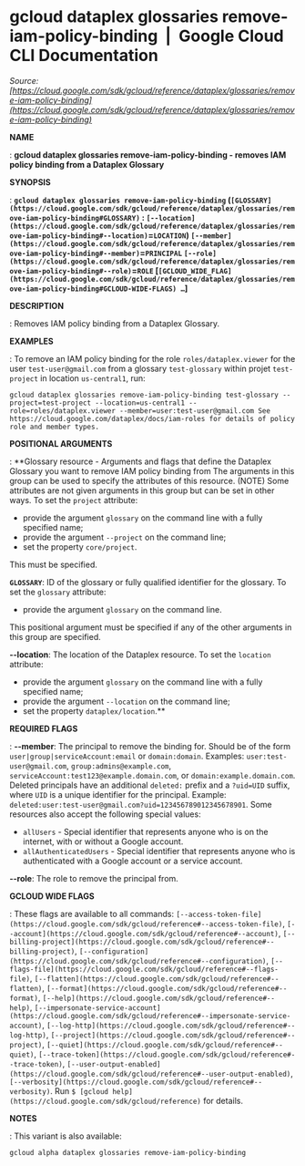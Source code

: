 # gcloud dataplex glossaries remove-iam-policy-binding  |  Google Cloud CLI Documentation

*Source: [https://cloud.google.com/sdk/gcloud/reference/dataplex/glossaries/remove-iam-policy-binding](https://cloud.google.com/sdk/gcloud/reference/dataplex/glossaries/remove-iam-policy-binding)*

**NAME**

: **gcloud dataplex glossaries remove-iam-policy-binding - removes IAM policy binding from a Dataplex Glossary**

**SYNOPSIS**

: **`gcloud dataplex glossaries remove-iam-policy-binding` (`[GLOSSARY](https://cloud.google.com/sdk/gcloud/reference/dataplex/glossaries/remove-iam-policy-binding#GLOSSARY)` : `[--location](https://cloud.google.com/sdk/gcloud/reference/dataplex/glossaries/remove-iam-policy-binding#--location)`=`LOCATION`) `[--member](https://cloud.google.com/sdk/gcloud/reference/dataplex/glossaries/remove-iam-policy-binding#--member)`=`PRINCIPAL` `[--role](https://cloud.google.com/sdk/gcloud/reference/dataplex/glossaries/remove-iam-policy-binding#--role)`=`ROLE` [`[GCLOUD_WIDE_FLAG](https://cloud.google.com/sdk/gcloud/reference/dataplex/glossaries/remove-iam-policy-binding#GCLOUD-WIDE-FLAGS) …`]**

**DESCRIPTION**

: Removes IAM policy binding from a Dataplex Glossary.

**EXAMPLES**

: To remove an IAM policy binding for the role `roles/dataplex.viewer`
for the user `test-user@gmail.com` from a glossary
`test-glossary` within projet `test-project` in location
`us-central1`, run:
```
gcloud dataplex glossaries remove-iam-policy-binding test-glossary --project=test-project --location=us-central1 --role=roles/dataplex.viewer --member=user:test-user@gmail.com See https://cloud.google.com/dataplex/docs/iam-roles for details of policy role and member types.
```

**POSITIONAL ARGUMENTS**

: **Glossary resource - Arguments and flags that define the Dataplex Glossary you
want to remove IAM policy binding from The arguments in this group can be used
to specify the attributes of this resource. (NOTE) Some attributes are not given
arguments in this group but can be set in other ways.
To set the `project` attribute:

- provide the argument `glossary` on the command line with a fully
specified name;
- provide the argument `--project` on the command line;
- set the property `core/project`.

This must be specified.

**`GLOSSARY`**:
ID of the glossary or fully qualified identifier for the glossary.
To set the `glossary` attribute:

- provide the argument `glossary` on the command line.

This positional argument must be specified if any of the other arguments in this
group are specified.

**--location**:
The location of the Dataplex resource.
To set the `location` attribute:

- provide the argument `glossary` on the command line with a fully
specified name;
- provide the argument `--location` on the command line;
- set the property `dataplex/location`.**

**REQUIRED FLAGS**

: **--member**:
The principal to remove the binding for. Should be of the form
`user|group|serviceAccount:email` or `domain:domain`.
Examples: `user:test-user@gmail.com`,
`group:admins@example.com`,
`serviceAccount:test123@example.domain.com`, or
`domain:example.domain.com`.
Deleted principals have an additional `deleted:` prefix and a
`?uid=UID` suffix, where ``UID`` is
a unique identifier for the principal. Example:
`deleted:user:test-user@gmail.com?uid=123456789012345678901`.
Some resources also accept the following special values:

- `allUsers` - Special identifier that represents anyone who is on the
internet, with or without a Google account.
- `allAuthenticatedUsers` - Special identifier that represents anyone
who is authenticated with a Google account or a service account.

**--role**:
The role to remove the principal from.

**GCLOUD WIDE FLAGS**

: These flags are available to all commands: `[--access-token-file](https://cloud.google.com/sdk/gcloud/reference#--access-token-file)`,
`[--account](https://cloud.google.com/sdk/gcloud/reference#--account)`, `[--billing-project](https://cloud.google.com/sdk/gcloud/reference#--billing-project)`,
`[--configuration](https://cloud.google.com/sdk/gcloud/reference#--configuration)`,
`[--flags-file](https://cloud.google.com/sdk/gcloud/reference#--flags-file)`,
`[--flatten](https://cloud.google.com/sdk/gcloud/reference#--flatten)`, `[--format](https://cloud.google.com/sdk/gcloud/reference#--format)`, `[--help](https://cloud.google.com/sdk/gcloud/reference#--help)`, `[--impersonate-service-account](https://cloud.google.com/sdk/gcloud/reference#--impersonate-service-account)`,
`[--log-http](https://cloud.google.com/sdk/gcloud/reference#--log-http)`,
`[--project](https://cloud.google.com/sdk/gcloud/reference#--project)`, `[--quiet](https://cloud.google.com/sdk/gcloud/reference#--quiet)`, `[--trace-token](https://cloud.google.com/sdk/gcloud/reference#--trace-token)`, `[--user-output-enabled](https://cloud.google.com/sdk/gcloud/reference#--user-output-enabled)`,
`[--verbosity](https://cloud.google.com/sdk/gcloud/reference#--verbosity)`.
Run `$ [gcloud help](https://cloud.google.com/sdk/gcloud/reference)` for details.

**NOTES**

: This variant is also available:

```
gcloud alpha dataplex glossaries remove-iam-policy-binding
```
